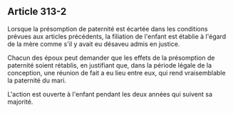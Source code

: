 Article 313-2
----
Lorsque la présomption de paternité est écartée dans les conditions prévues aux
articles précédents, la filiation de l'enfant est établie à l'égard de la mère
comme s'il y avait eu désaveu admis en justice.

Chacun des époux peut demander que les effets de la présomption de paternité
soient rétablis, en justifiant que, dans la période légale de la conception, une
réunion de fait a eu lieu entre eux, qui rend vraisemblable la paternité du
mari.

L'action est ouverte à l'enfant pendant les deux années qui suivent sa majorité.
